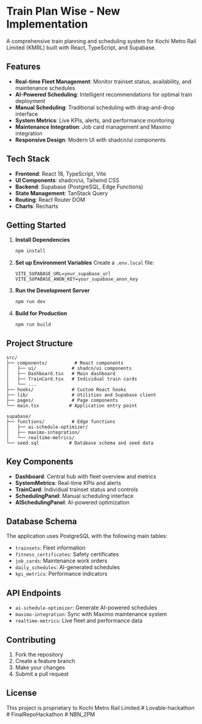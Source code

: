 # Train Plan Wise - New Implementation

A comprehensive train planning and scheduling system for Kochi Metro Rail Limited (KMRL) built with React, TypeScript, and Supabase.

## Features

- **Real-time Fleet Management**: Monitor trainset status, availability, and maintenance schedules
- **AI-Powered Scheduling**: Intelligent recommendations for optimal train deployment
- **Manual Scheduling**: Traditional scheduling with drag-and-drop interface
- **System Metrics**: Live KPIs, alerts, and performance monitoring
- **Maintenance Integration**: Job card management and Maximo integration
- **Responsive Design**: Modern UI with shadcn/ui components

## Tech Stack

- **Frontend**: React 18, TypeScript, Vite
- **UI Components**: shadcn/ui, Tailwind CSS
- **Backend**: Supabase (PostgreSQL, Edge Functions)
- **State Management**: TanStack Query
- **Routing**: React Router DOM
- **Charts**: Recharts

## Getting Started

1. **Install Dependencies**
   ```bash
   npm install
   ```

2. **Set up Environment Variables**
   Create a `.env.local` file:
   ```
   VITE_SUPABASE_URL=your_supabase_url
   VITE_SUPABASE_ANON_KEY=your_supabase_anon_key
   ```

3. **Run the Development Server**
   ```bash
   npm run dev
   ```

4. **Build for Production**
   ```bash
   npm run build
   ```

## Project Structure

```
src/
├── components/          # React components
│   ├── ui/             # shadcn/ui components
│   ├── Dashboard.tsx   # Main dashboard
│   ├── TrainCard.tsx   # Individual train cards
│   └── ...
├── hooks/              # Custom React hooks
├── lib/                # Utilities and Supabase client
├── pages/              # Page components
└── main.tsx           # Application entry point

supabase/
├── functions/          # Edge functions
│   ├── ai-schedule-optimizer/
│   ├── maximo-integration/
│   └── realtime-metrics/
└── seed.sql           # Database schema and seed data
```

## Key Components

- **Dashboard**: Central hub with fleet overview and metrics
- **SystemMetrics**: Real-time KPIs and alerts
- **TrainCard**: Individual trainset status and controls
- **SchedulingPanel**: Manual scheduling interface
- **AISchedulingPanel**: AI-powered optimization

## Database Schema

The application uses PostgreSQL with the following main tables:
- `trainsets`: Fleet information
- `fitness_certificates`: Safety certificates
- `job_cards`: Maintenance work orders
- `daily_schedules`: AI-generated schedules
- `kpi_metrics`: Performance indicators

## API Endpoints

- `ai-schedule-optimizer`: Generate AI-powered schedules
- `maximo-integration`: Sync with Maximo maintenance system
- `realtime-metrics`: Live fleet and performance data

## Contributing

1. Fork the repository
2. Create a feature branch
3. Make your changes
4. Submit a pull request

## License

This project is proprietary to Kochi Metro Rail Limited.#   L o v a b l e - h a c k a t h o n  
 #   F i n a l R e p o H a c k a t h o n  
 #   N B N _ 2 P M  
 